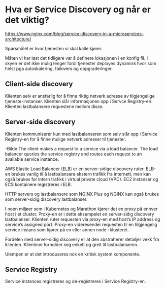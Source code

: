 # Hva er Service Discovery og når er det viktig?

https://www.nginx.com/blog/service-discovery-in-a-microservices-architecture/

Spørsmålet er hvor tjenesten vi skal kalle kjører.

Måten vi har løst det tidligere var å definere lokasjonen i en konfig fil. I skyen er det ikke mulig lenger fordi tjenester deployes dynamisk hvor som helst pga autoskalering, failovers og oppgraderinger.

## Client‑side discovery
Klienten selv er ansfarlig for å finne riktig netverk adresse av tilgjengelige tjeneste-instanser. Klienten slår informasjonen opp i Servce Registry-en. Klienten lastbalansere requestene mellom disse. 

## Server‑side discovery
Klienten kommuniserer kun med lastbalanseren som selv slår opp i Service Registry-en for å finne mulige netverk adresser til tjenester.

-Bilde
The client makes a request to a service via a load balancer. 
The load balancer queries the service registry and 
routes each request to an available service instance. 

AWS Elastic Load Balancer (ELB) er en server-sidige discovery ruter. ELB-en brukes vanlig til å lastbalansere ekstern trafikk fra internett, men kan også brukes for intern trafikk i virtual private cloud (VPC). 
EC2 instanser og ECS kontainere registreres i ELB.

HTTP servers og lastbalansere som NGINX Plus og NGINX kan også brukes som server-sidig discovery lastbalanser. 

I noen miljøer som i Kubernetes og Marathon kjører det en proxy på enhver host i et cluster. Proxy-en er i dette eksempelet en server-sidig discovery lastbalanser. Klienten ruter requesten via proxy-en med host’s IP address og service’s assigned port. Proxy-en videresender requesten til en tilgjengelig service instans som kjører på en eller annen node i klusteret.

Fordelen med server-sidig discovery er at den abstraherer detailjer vekk fra klienten. Klientene forholder seg enkelt og greit til lastbalanseren.

Ulempen er at det introduseres nok en kritisk system komponente.


## Service Registry
Service instances registreres og de-registreres i Service Registry-en.
